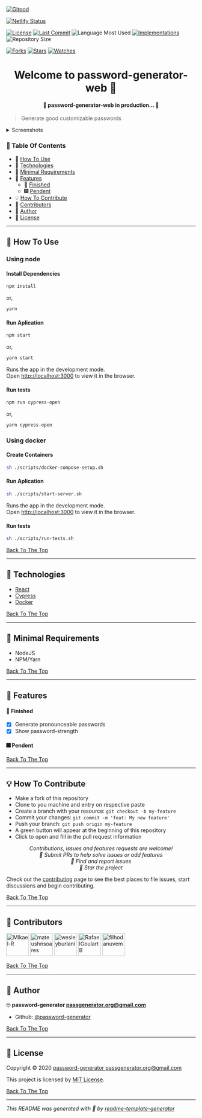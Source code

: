 [![Gitpod](https://gitpod.io/button/open-in-gitpod.svg)](https://gitpod.io/#https://github.com/password-generator/password-generator-web)

[![Netlify Status](https://api.netlify.com/api/v1/badges/91b65888-9e79-49e5-a794-9a7b555a7f13/deploy-status)](https://app.netlify.com/sites/password-generator-web/deploys)

[![License](https://img.shields.io/github/license/password-generator/password-generator-web?style=flat-square)](LICENSE.md) [![Last Commit](https://img.shields.io/github/last-commit/password-generator/password-generator-web?style=flat-square)](https://github.com/password-generator/password-generator-web/commits/) ![Language Most Used](https://img.shields.io/github/languages/top/password-generator/password-generator-web?style=flat-square) [![Implementations](https://img.shields.io/badge/%F0%9F%92%A1-implementations-8C8E93.svg?style=flat-square)](https://github.com/password-generator/password-generator-web/issues) ![Repository Size](https://img.shields.io/github/repo-size/password-generator/password-generator-web?style=flat-square)

[![Forks](https://img.shields.io/github/forks/password-generator/password-generator-web?style=social)](https://github.com/password-generator/password-generator-web/network/members) [![Stars](https://img.shields.io/github/stars/password-generator/password-generator-web?style=social)](https://github.com/password-generator/password-generator-web/stargazers) [![Watches](https://img.shields.io/github/watchers/password-generator/password-generator-web?style=social)](https://github.com/password-generator/password-generator-web/watchers)

<h1 id="title" align="center">Welcome to password-generator-web 👋</h1>

<h4 align="center">🚧 password-generator-web in production... 🚧</h4>

> Generate good customizable passwords

<details>
<summary>Screenshots</summary>

<img src="https://user-images.githubusercontent.com/60241602/94709878-947b2c80-031c-11eb-8809-1e9f076b4059.png" width="240" alt="screenshot0">

</details>

### 🔖 Table Of Contents

- 🤔 [How To Use](#how-to-use)
- 🚀 [Technologies](#technologies)
- 🌱 [Minimal Requirements](#minimal-requirements)
- 🎊 [Features](#features)
  - 🎇 [Finished](#features-finished)
  - 🎆 [Pendent](#features-pendent)
- 💡 [How To Contribute](#how-to-contribute)
- 🤗 [Contributors](#contributors)
- 👤 [Author](#author)
- 🔏 [License](#license)

---

<h2 id="how-to-use">🤔 How To Use</h2>

### Using node

#### Install Dependencies

```bash
npm install
```
or,
```bash
yarn
```

#### Run Aplication

```bash
npm start
```
or,
```bash
yarn start
```

Runs the app in the development mode.<br />
Open [http://localhost:3000](http://localhost:3000) to view it in the browser.

#### Run tests

```bash
npm run cypress-open
```
or,
```bash
yarn cypress-open
```

### Using docker

#### Create Containers

```bash
sh ./scripts/docker-compose-setup.sh
```

#### Run Aplication

```bash
sh ./scripts/start-server.sh
```

Runs the app in the development mode.<br />
Open [http://localhost:3000](http://localhost:3000) to view it in the browser.

#### Run tests

```bash
sh ./scripts/run-tests.sh
```

[Back To The Top](#title)

---

<h2 id="technologies">🚀 Technologies</h2>

- [React](https://reactjs.org/)
- [Cypress](https://cypress.io/)
- [Docker](https://www.docker.com/)

[Back To The Top](#title)

---

<h2 id="minimal-requirements">🌱 Minimal Requirements</h2>

- NodeJS
- NPM/Yarn

[Back To The Top](#title)

---

<h2 id="features">🎊 Features</h2>

<h4 id="features-finished">🎇 Finished</h4>

- [x] Generate pronounceable passwords
- [x] Show password-strength

<h4 id="features-pendent">🎆 Pendent</h4>

[Back To The Top](#title)

---

<h2 id="how-to-contribute">💡 How To Contribute</h2>

- Make a fork of this repository
- Clone to you machine and entry on respective paste
- Create a branch with your resource: `git checkout -b my-feature`
- Commit your changes: `git commit -m 'feat: My new feature'`
- Push your branch: `git push origin my-feature`
- A green button will appear at the beginning of this repository
- Click to open and fill in the pull request information

<p align="center">
<i>Contributions, issues and features requests are welcome!</i><br />
<i>📮 Submit PRs to help solve issues or add features</i><br />
<i>🐛 Find and report issues</i><br />
<i>🌟 Star the project</i><br />
</p>

Check out the [contributing](./CONTRIBUTING.md) page to see the best places to file issues, start discussions and begin contributing.

[Back To The Top](#title)

---

<h2 id="contributors">🤗 Contributors</h2>

<p>

<a href="https://github.com/Mikael-R"><img width="60px" src="https://avatars1.githubusercontent.com/u/60241602?v=4" alt="Mikael-R"/></a>
<a href="https://github.com/mateushnsoares"><img width="60px" src="https://avatars1.githubusercontent.com/u/59037640?v=4" alt="mateushnsoares"/></a>
<a href="https://github.com/wesleyburlani"><img width="60px" src="https://avatars0.githubusercontent.com/u/11412404?v=4" alt="wesleyburlani"/></a>
<a href="https://github.com/RafaelGoulartB"><img width="60px" src="https://avatars0.githubusercontent.com/u/37313088?v=4" alt="RafaelGoulartB"/></a>
<a href="https://github.com/filhodanuvem"><img width="60px" src="https://avatars3.githubusercontent.com/u/94096?v=4" alt="filhodanuvem"/></a>

</p>

[Back To The Top](#title)

---

<h2 id="author">👤 Author</h2>

🤓 **password-generator <passgenerator.org@gmail.com>**

- Github: [@password-generator](https://github.com/password-generator)

[Back To The Top](#title)

---

<h2 id="license">🔏 License</h2>

Copyright © 2020 [password-generator <passgenerator.org@gmail.com>](https://github.com/password-generator)

This project is licensed by [MIT License](https://api.github.com/licenses/mit).

[Back To The Top](#title)

---

_This README was generated with 💟 by [readme-template-generator](https://github.com/Mikael-R/readme-template-generator)_
